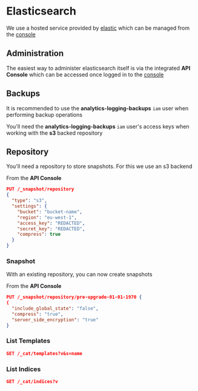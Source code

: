 # Elasticsearch

We use a hosted service provided by [elastic](https://www.elastic.co) which can be managed from the [console](https://cloud.elastic.co/#/authentication/login/)

## Administration

The easiest way to administer elasticsearch itself is via the integrated __API Console__ which can be accessed once logged in to the [console](https://cloud.elastic.co/#/authentication/login/)

## Backups

It is recommended to use the __analytics-logging-backups__ `iam` user when performing backup operations

You'll need the __analytics-logging-backups__ `iam` user's access keys when working with the __s3__ backed repository

## Repository

You'll need a repository to store snapshots. For this we use an s3 backend

From the __API Console__

```json
PUT /_snapshot/repository
{
  "type": "s3",
  "settings": {
    "bucket": "bucket-name",
    "region": "eu-west-1",
    "access_key": "REDACTED",
    "secret_key": "REDACTED",
    "compress": true
  }
}
```

### Snapshot

With an existing repository, you can now create snapshots

From the __API Console__

```json
PUT /_snapshot/repository/pre-upgrade-01-01-1970 {
{
  "include_global_state": "false",
  "compress": "true",
  "server_side_encryption": "true"
}
```

### List Templates

```json
GET /_cat/templates?v&s=name
```

### List Indices

```json
GET /_cat/indices?v
```
